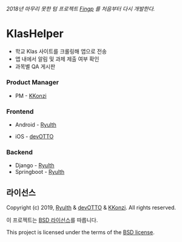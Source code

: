 ###### 2018년 마무리 못한 텀 프로젝트 [Fingp](https://github.com/fingp) 를 처음부터 다시 개발한다.

# KlasHelper

* 학교 Klas 사이트를 크롤링해 앱으로 전송
* 앱 내에서 알림 및 과제 제출 여부 확인
* 과목별 QA 게시판 

### Product Manager

* PM - [KKonzi](https://github.com/KKonzi)

### Frontend

* Android - [Ryulth](https://github.com/Ryulth)

* iOS - [devOTTO](https://github.com/devOTTO)

### Backend

* Django - [Ryulth](https://github.com/Ryulth)
* Springboot - [Ryulth](https://github.com/Ryulth)



## 라이선스

Copyright (c) 2019, [Ryulth](https://github.com/Ryulth) & [devOTTO](https://github.com/devOTTO) & [KKonzi](https://github.com/KKonzi). All rights reserved.

이 프로젝트는 [BSD 라이선스](https://github.com/Ryulth/KlasHelper/blob/master/LICENSE)를 따릅니다.

This project is licensed under the terms of the [BSD license](https://github.com/Ryulth/KlasHelper/blob/master/LICENSE).